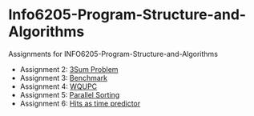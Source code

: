 # Info6205-Program-Structure-and-Algorithms

Assignments for INFO6205-Program-Structure-and-Algorithms

- Assignment
  2: [3Sum Problem](https://github.com/LexieLiu19/Info6205-Program-Structure-and-Algorithms/tree/master/src/main/java/edu/neu/coe/info6205/threesum)
- Assignment
  3: [Benchmark](/src/main/java/edu/neu/coe/info6205/sort/elementary/Assignment_3_Report.md)
- Assignment
  4: [WQUPC](/src/main/java/edu/neu/coe/info6205/union_find/Assignment_4_Report.md)
- Assignment
  5: [Parallel Sorting](/src/main/java/edu/neu/coe/info6205/sort/par/Assignment5-ParSort.md)
- Assignment
  6: [Hits as time predictor](/src/main/java/edu/neu/coe/info6205/sort/linearithmic/Assignment_6_report.md)